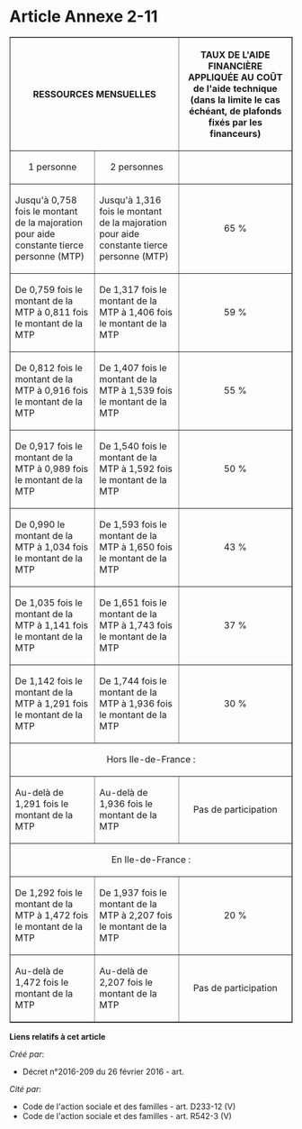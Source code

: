# Article Annexe 2-11

<table border="1">
  <tbody>
    <tr>
      <th colspan="2">

RESSOURCES MENSUELLES

</th>
      <th>

TAUX DE L'AIDE FINANCIÈRE APPLIQUÉE AU COÛT de l'aide technique (dans la limite le cas échéant, de plafonds fixés par les
financeurs)

</th>
    </tr>
    <tr>
      <td align="center" valign="middle">

1 personne

</td>
      <td valign="middle" align="center">

2 personnes

</td>
      <td align="left">
    </td></tr>
    <tr>
      <td>

Jusqu'à 0,758 fois le montant de la majoration pour aide constante tierce personne (MTP)

</td>
      <td>

Jusqu'à 1,316 fois le montant de la majoration pour aide constante tierce personne (MTP)

</td>
      <td align="center">

65 %

</td>
    </tr>
    <tr>
      <td>

De 0,759 fois le montant de la MTP à 0,811 fois le montant de la MTP

</td>
      <td>

De 1,317 fois le montant de la MTP à 1,406 fois le montant de la MTP

</td>
      <td align="center">

59 %

</td>
    </tr>
    <tr>
      <td>

De 0,812 fois le montant de la MTP à 0,916 fois le montant de la MTP

</td>
      <td>

De 1,407 fois le montant de la MTP à 1,539 fois le montant de la MTP

</td>
      <td align="center">

55 %

</td>
    </tr>
    <tr>
      <td>

De 0,917 fois le montant de la MTP à 0,989 fois le montant de la MTP

</td>
      <td>

De 1,540 fois le montant de la MTP à 1,592 fois le montant de la MTP

</td>
      <td align="center">

50 %

</td>
    </tr>
    <tr>
      <td>

De 0,990 le montant de la MTP à 1,034 fois le montant de la MTP

</td>
      <td>

De 1,593 fois le montant de la MTP à 1,650 fois le montant de la MTP

</td>
      <td align="center">

43 %

</td>
    </tr>
    <tr>
      <td>

De 1,035 fois le montant de la MTP à 1,141 fois le montant de la MTP

</td>
      <td>

De 1,651 fois le montant de la MTP à 1,743 fois le montant de la MTP

</td>
      <td align="center">

37 %

</td>
    </tr>
    <tr>
      <td>

De 1,142 fois le montant de la MTP à 1,291 fois le montant de la MTP

</td>
      <td>

De 1,744 fois le montant de la MTP à 1,936 fois le montant de la MTP

</td>
      <td align="center">

30 %

</td>
    </tr>
    <tr>
      <td colspan="3" align="center">

Hors Ile-de-France :

</td>
    </tr>
    <tr>
      <td>

Au-delà de 1,291 fois le montant de la MTP

</td>
      <td>

Au-delà de 1,936 fois le montant de la MTP

</td>
      <td align="center">

Pas de participation

</td>
    </tr>
    <tr>
      <td align="center" colspan="3">

En Ile-de-France :

</td>
    </tr>
    <tr>
      <td>

De 1,292 fois le montant de la MTP à 1,472 fois le montant de la MTP

</td>
      <td>

De 1,937 fois le montant de la MTP à 2,207 fois le montant de la MTP

</td>
      <td align="center">

20 %

</td>
    </tr>
    <tr>
      <td>

Au-delà de 1,472 fois le montant de la MTP

</td>
      <td>

Au-delà de 2,207 fois le montant de la MTP

</td>
      <td align="center">

Pas de participation

</td>
    </tr>
  </tbody>
</table>

**Liens relatifs à cet article**

_Créé par_:

  - Décret n°2016-209 du 26 février 2016 - art.

_Cité par_:

  - Code de l'action sociale et des familles - art. D233-12 (V)
  - Code de l'action sociale et des familles - art. R542-3 (V)
